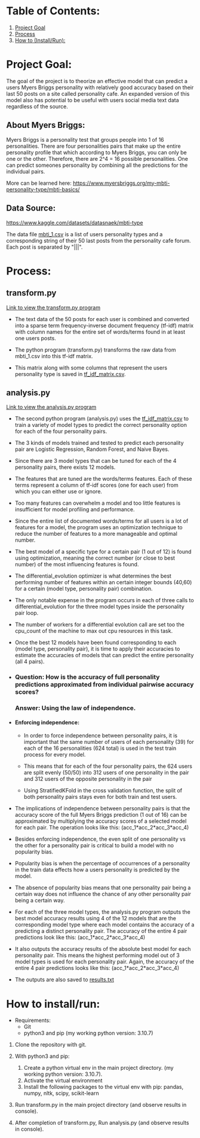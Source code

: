 # Table of Contents:

1. [Project Goal](#project-goal)
2. [Process](#process)
3. [How to (Install/Run):](#how-to-installrun)



# Project Goal:

The goal of the project is to theorize an effective model that can predict a users Myers Briggs personality with relatively good accuracy based on their last 50 posts on a site called personality cafe. An expanded version of this model also has potential to be useful with users social media text data regardless of the source.


## About Myers Briggs:

Myers Briggs is a personality test that groups people into 1 of 16 personalities.
There are four personalities pairs that make up the entire personality profile that which according to Myers Briggs, you can only be one or the other.
Therefore, there are 2^4 = 16 possible personalities. 
One can predict someones personality by combining all the predictions for the individual pairs.

More can be learned here:
https://www.myersbriggs.org/my-mbti-personality-type/mbti-basics/ 

## Data Source:

https://www.kaggle.com/datasets/datasnaek/mbti-type

The data file [mbti_1.csv](mbti_1.csv) is a list of users personality types and a corresponding string of their 50 last posts from the personality cafe forum. Each post is separated by "|||".


# Process: 

## transform.py
[Link to view the transform.py program](transform.py)

- The text data of the 50 posts for each user is combined and converted into a sparse term frequency-inverse document frequency (tf-idf) matrix with column names for the entire set of words/terms found in at least one users posts.

- The python program (transform.py) transforms the raw data from mbti_1.csv into this tf-idf matrix.

- This matrix along with some columns that represent the users personality type is saved in [tf_idf_matrix.csv](tf_idf_matrix.csv).


## analysis.py

[Link to view the analysis.py program](analysis.py)

* The second python program (analysis.py) uses the [tf_idf_matrix.csv](tf_idf_matrix.csv) to train a variety of model types to predict the correct personality option for each of the four personality pairs.

* The 3 kinds of models trained and tested to predict each personality pair are Logistic Regression, Random Forest, and Naive Bayes.

* Since there are 3 model types that can be tuned for each of the 4 personality pairs, there exists 12 models.

* The features that are tuned are the words/terms features. Each of these terms represent a column of tf-idf scores (one for each user) from which you can either use or ignore.

* Too many features can overwhelm a model and too little features is insufficient for model profiling and performance. 

* Since the entire list of documented words/terms for all users is a lot of features for a model, the program uses an optimization technique to reduce the number of features to a more manageable and optimal number.

* The best model of a specific type for a certain pair (1 out of 12) is found using optimization, meaning the correct number (or close to best number) of the most influencing features is found.

* The differential_evolution optimizer is what determines the best performing number of features within an certain integer bounds (40,60) for a certain (model type, personality pair) combination.

* The only notable expense in the program occurs in each of three calls to differential_evolution for the three model types inside the personality pair loop.

* The number of workers for a differential evolution call are set too the cpu_count of the machine to max out cpu resources in this task.

* Once the best 12 models have been found corresponding to each (model type, personality pair), it is time to apply their accuracies to estimate the accuracies of models that can predict the entire personality (all 4 pairs).


* ### Question: How is the accuracy of full personality predictions approximated from individual pairwise accuracy scores?
    ### Answer: Using the law of independence.

* #### Enforcing independence: 

    * In order to force independence between personality pairs, it is important that the same number of users of each personality (39) for each of the 16 personalities (624 total) is used in the test train process for every model. 

    * This means that for each of the four personality pairs, the 624 users are split evenly (50/50) into 312 users of one personality in the pair and 312 users of the opposite personality in the pair

    * Using StratifiedKFold in the cross validation function, the split of both personality pairs stays even for both train and test users. 


- The implications of independence between personality pairs is that the accuracy score of the full Myers Briggs prediction (1 out of 16) can be approximated by multiplying the accuracy scores of a selected model for each pair. The operation looks like this: (acc_1\*acc_2\*acc_3\*acc_4)

- Besides enforcing independence, the even split of one personality vs the other for a personality pair is critical to build a model with no popularity bias.

- Popularity bias is when the percentage of occurrences of a personality in the train data effects how a users personality is predicted by the model.

- The absence of popularity bias means that one personality pair being a certain way does not influence the chance of any other personality pair being a certain way.

- For each of the three model types, the analysis.py program outputs the best model accuracy results using 4 of the 12 models that are the corresponding model type where each model contains the accuracy of a predicting a distinct personality pair. The accuracy of the entire 4 pair predictions look like this: (acc_1\*acc_2\*acc_3\*acc_4)

- It also outputs the accuracy results of the absolute best model for each personality pair. This means the highest performing model out of 3 model types is used for each personality pair. Again, the accuracy of the entire 4 pair predictions looks like this: (acc_1\*acc_2\*acc_3\*acc_4)

- The outputs are also saved to [results.txt](results.txt)


# How to install/run:

* Requirements:
    * Git
    * python3 and pip (my working python version: 3.10.7)

1. Clone the repository with git.

2. With python3 and pip:
    1. Create a python virtual env in the main project directory. (my working python version: 3.10.7).
    2. Activate the virtual environment
    3. Install the following packages to the virtual env with pip: pandas, numpy, nltk, scipy, scikit-learn

3. Run transform.py in the main project directory (and observe results in console).

4. After completion of transform.py, Run analysis.py (and observe results in console).


